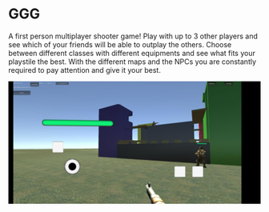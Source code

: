 # GGG
A first person multiplayer shooter game! Play with up to 3 other players and see which of your friends will be able to outplay the others.
Choose between different classes with different equipments and see what fits your playstile the best. With the different maps and the NPCs you are constantly required to pay attention and give it your best.

![GGG](GGG1.png)
